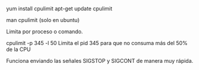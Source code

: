 yum install cpulimit
apt-get update cpulimit

man cpulimit (solo en ubuntu)

Limita por proceso o comando.

cpulimit -p 345 -l 50
  Limita el pid 345 para que no consuma más del 50% de la CPU


Funciona enviando las señales SIGSTOP y SIGCONT de manera muy rápida.

